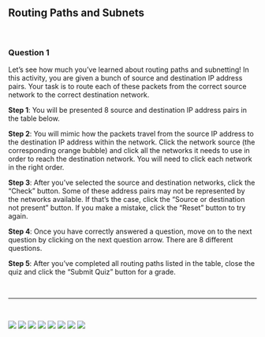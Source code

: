 ## Routing Paths and Subnets

<br>

### Question 1

Let’s see how much you’ve learned about routing paths and subnetting! In this activity, you are given a bunch of source and destination IP address pairs. Your task is to route each of these packets from the correct source network to the correct destination network.

**Step 1**: You will be presented 8 source and destination IP address pairs in the table below.

**Step 2**: You will mimic how the packets travel from the source IP address to the destination IP address within the network. Click the network source (the corresponding orange bubble) and click all the networks it needs to use in order to reach the destination network. You will need to click each network in the right order.

**Step 3**: After you’ve selected the source and destination networks, click the “Check” button. Some of these address pairs may not be represented by the networks available. If that’s the case, click the “Source or destination not present” button. If you make a mistake, click the “Reset” button to try again.

**Step 4**: Once you have correctly answered a question, move on to the next question by clicking on the next question arrow. There are 8 different questions.

**Step 5**: After you’ve completed all routing paths listed in the table, close the quiz and click the “Submit Quiz” button for a grade.

<br><hr><br> 

<img src="https://github.com/rizko-d/google-IT-support-coursera/blob/main/Course%202%20-%20Seluk%20Beluk%20Jaringan%20Komputer/minggu%20ke%202/final%20test%20minggu%20ke%202/asset/1.jpg">
<img src="https://github.com/rizko-d/google-IT-support-coursera/blob/main/Course%202%20-%20Seluk%20Beluk%20Jaringan%20Komputer/minggu%20ke%202/final%20test%20minggu%20ke%202/asset/2.jpg">
<img src="https://github.com/rizko-d/google-IT-support-coursera/blob/main/Course%202%20-%20Seluk%20Beluk%20Jaringan%20Komputer/minggu%20ke%202/final%20test%20minggu%20ke%202/asset/3.jpg">
<img src="https://github.com/rizko-d/google-IT-support-coursera/blob/main/Course%202%20-%20Seluk%20Beluk%20Jaringan%20Komputer/minggu%20ke%202/final%20test%20minggu%20ke%202/asset/4.jpg">
<img src="https://github.com/rizko-d/google-IT-support-coursera/blob/main/Course%202%20-%20Seluk%20Beluk%20Jaringan%20Komputer/minggu%20ke%202/final%20test%20minggu%20ke%202/asset/5.jpg">
<img src="https://github.com/rizko-d/google-IT-support-coursera/blob/main/Course%202%20-%20Seluk%20Beluk%20Jaringan%20Komputer/minggu%20ke%202/final%20test%20minggu%20ke%202/asset/6.jpg">
<img src="https://github.com/rizko-d/google-IT-support-coursera/blob/main/Course%202%20-%20Seluk%20Beluk%20Jaringan%20Komputer/minggu%20ke%202/final%20test%20minggu%20ke%202/asset/7.jpg">
<img src="https://github.com/rizko-d/google-IT-support-coursera/blob/main/Course%202%20-%20Seluk%20Beluk%20Jaringan%20Komputer/minggu%20ke%202/final%20test%20minggu%20ke%202/asset/8.jpg">
